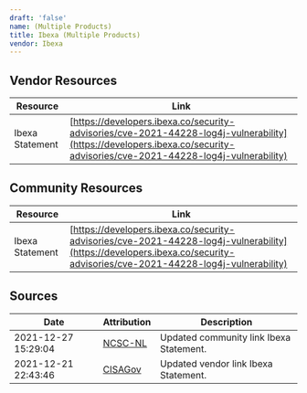 ```yaml
---
draft: 'false'
name: (Multiple Products)
title: Ibexa (Multiple Products)
vendor: Ibexa
---
```


## Vendor Resources
| Resource | Link |
| --- | --- |
| Ibexa Statement | [https://developers.ibexa.co/security-advisories/cve-2021-44228-log4j-vulnerability](https://developers.ibexa.co/security-advisories/cve-2021-44228-log4j-vulnerability) |

## Community Resources
| Resource | Link |
| --- | --- |
| Ibexa Statement | [https://developers.ibexa.co/security-advisories/cve-2021-44228-log4j-vulnerability](https://developers.ibexa.co/security-advisories/cve-2021-44228-log4j-vulnerability) |


## Sources
| Date | Attribution | Description |
| --- | --- | --- |
| 2021-12-27 15:29:04 | [NCSC-NL](https://github.com/NCSC-NL/log4shell/blob/main/software/README.md) | Updated community link Ibexa Statement.  |
| 2021-12-21 22:43:46 | [CISAGov](https://raw.githubusercontent.com/cisagov/log4j-affected-db/develop/README.md) | Updated vendor link Ibexa Statement.  |
